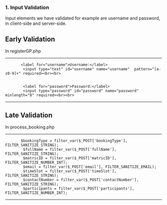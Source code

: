 ### 1. Input Validation

Input elements we have validated for example are username and password, in client-side and server-side.

## Early Validation

In registerGP.php

-----
           <label for="username">Username:</label>
            <input type="text" id="username" name="username"  pattern="[a-z0-9]+" required><br><br>
      
      
            <label for="password">Password:</label>
            <input type="password" id="password" name="password" minlength="8" required><br><br>
-----      

## Late Validation

In process_booking.php

-----
           $bookingType = filter_var($_POST['bookingType'], FILTER_SANITIZE_STRING);
            $fullName = filter_var($_POST['fullName'], FILTER_SANITIZE_STRING);
            $matricID = filter_var($_POST['matricID'], FILTER_SANITIZE_NUMBER_INT);
            $email = filter_var($_POST['email'], FILTER_SANITIZE_EMAIL);
            $timeSlot = filter_var($_POST['timeSlot'], FILTER_SANITIZE_STRING);
            $contactNumber = filter_var($_POST['contactNumber'], FILTER_SANITIZE_STRING);
            $participants = filter_var($_POST['participants'], FILTER_SANITIZE_NUMBER_INT);

-----     
